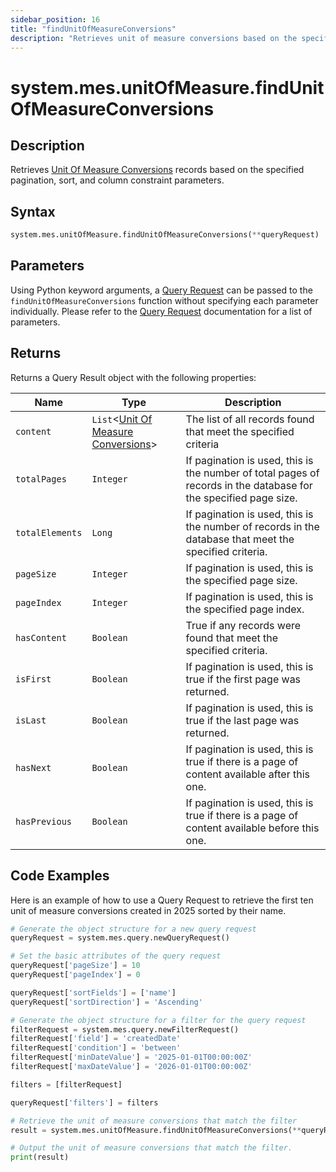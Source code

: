 ```yaml
---
sidebar_position: 16
title: "findUnitOfMeasureConversions"
description: "Retrieves unit of measure conversions based on the specified pagination, sort, and column constraint parameters."
---
```


# system.mes.unitOfMeasure.findUnitOfMeasureConversions

## Description

Retrieves [Unit Of Measure Conversions](../../data-model/utility-models/unit-of-measure-model/unit-of-measure-conversion) records based on the specified pagination, sort, and column constraint parameters.

## Syntax

```python
system.mes.unitOfMeasure.findUnitOfMeasureConversions(**queryRequest)
```

## Parameters

Using Python keyword arguments, a [Query Request](../query-script-api/new-query-request) can be passed to the `findUnitOfMeasureConversions` function
without specifying each parameter individually. Please refer to the [Query Request](../query-script-api/new-query-request) documentation for a list of parameters.

## Returns

Returns a Query Result object with the following properties:

| Name            | Type                                                                                                                          | Description                                                                                                      |
| --------------- | ----------------------------------------------------------------------------------------------------------------------------- | ---------------------------------------------------------------------------------------------------------------- |
| `content`       | `List`&lt;[Unit Of Measure Conversions](../../data-model/utility-models/unit-of-measure-model/unit-of-measure-conversion)&gt; | The list of all records found that meet the specified criteria                                                   |
| `totalPages`    | `Integer`                                                                                                                     | If pagination is used, this is the number of total pages of records in the database for the specified page size. |
| `totalElements` | `Long`                                                                                                                        | If pagination is used, this is the number of records in the database that meet the specified criteria.           |
| `pageSize`      | `Integer`                                                                                                                     | If pagination is used, this is the specified page size.                                                          |
| `pageIndex`     | `Integer`                                                                                                                     | If pagination is used, this is the specified page index.                                                         |
| `hasContent`    | `Boolean`                                                                                                                     | True if any records were found that meet the specified criteria.                                                 |
| `isFirst`       | `Boolean`                                                                                                                     | If pagination is used, this is true if the first page was returned.                                              |
| `isLast`        | `Boolean`                                                                                                                     | If pagination is used, this is true if the last page was returned.                                               |
| `hasNext`       | `Boolean`                                                                                                                     | If pagination is used, this is true if there is a page of content available after this one.                      |
| `hasPrevious`   | `Boolean`                                                                                                                     | If pagination is used, this is true if there is a page of content available before this one.                     |

## Code Examples

Here is an example of how to use a Query Request to retrieve the first ten unit of measure conversions created in 2025 sorted by their
name.

```python
# Generate the object structure for a new query request
queryRequest = system.mes.query.newQueryRequest()

# Set the basic attributes of the query request
queryRequest['pageSize'] = 10
queryRequest['pageIndex'] = 0

queryRequest['sortFields'] = ['name']
queryRequest['sortDirection'] = 'Ascending'

# Generate the object structure for a filter for the query request
filterRequest = system.mes.query.newFilterRequest()
filterRequest['field'] = 'createdDate'
filterRequest['condition'] = 'between'
filterRequest['minDateValue'] = '2025-01-01T00:00:00Z'
filterRequest['maxDateValue'] = '2026-01-01T00:00:00Z'

filters = [filterRequest]

queryRequest['filters'] = filters

# Retrieve the unit of measure conversions that match the filter
result = system.mes.unitOfMeasure.findUnitOfMeasureConversions(**queryRequest)

# Output the unit of measure conversions that match the filter.
print(result)
```
